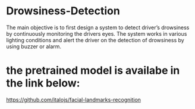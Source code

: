 # Drowsiness-Detection
The main objective is to first design a system to detect driver’s drowsiness by continuously monitoring the drivers eyes. The system works in various lighting conditions and alert the driver on the detection of drowsiness by using buzzer or alarm.

# the pretrained model is availabe in the link below:
https://github.com/italojs/facial-landmarks-recognition


